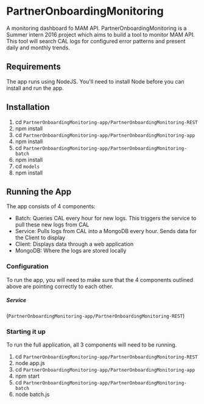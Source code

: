 # PartnerOnboardingMonitoring

A monitoring dashboard fo MAM API. PartnerOnboardingMonitoring is a Summer intern 2016 project which aims to build a tool to monitor MAM API. This tool will search CAL logs for configured error patterns and present daily and monthly trends.

## Requirements

The app runs using NodeJS. You'll need to install Node before you can install and run the app. 

## Installation

1. cd `PartnerOnboardingMonitoring-app/PartnerOnboardingMonitoring-REST`
2. npm install
3. cd `PartnerOnboardingMonitoring-app/PartnerOnboardingMonitoring-app`
4. npm install
5. cd `PartnerOnboardingMonitoring-app/PartnerOnboardingMonitoring-batch`
6. npm install
7. cd `models`
8. npm install

## Running the App

The app consists of 4 components:

 - Batch: Queries CAL every hour for new logs. This triggers the service to pull these new logs from CAL
 - Service: Pulls logs from CAL into a MongoDB every hour. Sends data for the Client to display
 - Client: Displays data through a web application
 - MongoDB: Where the logs are stored locally

### Configuration

To run the app, you will need to make sure that the 4 components outlined above are pointing correctly to each other.

##### Service 
(`PartnerOnboardingMonitoring-app/PartnerOnboardingMonitoring-REST`)

### Starting it up
 

To run the full application, all 3 components will need to be running.

1. cd `PartnerOnboardingMonitoring-app/PartnerOnboardingMonitoring-REST`
2. node app.js
3. cd `PartnerOnboardingMonitoring-app/PartnerOnboardingMonitoring-app`
4. npm start
5. cd `PartnerOnboardingMonitoring-app/PartnerOnboardingMonitoring-batch`
6. node batch.js